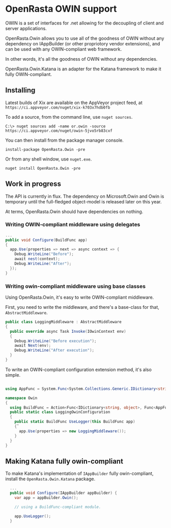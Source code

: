 # OpenRasta OWIN support

OWIN is a set of interfaces for .net allowing for the decoupling of client and
server applications.

OpenRasta.Owin allows you to use all of the goodness of OWIN without any
dependency on IAppBuilder (or other propriotory vendor extensions), and can be
used with any OWIN-compliant web framework.

In other words, it's all the goodness of OWIN without any dependencies.

OpenRasta.Owin.Katana is an adapter for the Katana framework to make it
fully OWIN-compliant.

## Installing

Latest builds of Xix are available on the AppVeyor project feed, at `https://ci.appveyor.com/nuget/xix-k703x7hdb0fb`

To add a source, from the command line, use `nuget sources`.

`C:\> nuget sources add -name or.owin -source https://ci.appveyor.com/nuget/owin-5jvo5rb83cxf`

You can then install from the package manager console.

```
install-package OpenRasta.Owin -pre
```

Or from any shell window, use `nuget.exe`.

```
nuget install OpenRasta.Owin -pre
```

## Work in progress

The API is currently in flux. The dependency on Microsoft.Owin and Owin is
temporary until the full-fledged object-model is released later on this year.

At terms, OpenRasta.Owin should have dependencies on nothing.

### Writing OWIN-compliant middleware using delegates


```csharp
...
public void Configure(BuildFunc app)
{
  app.Use(properties => next => async context => {
    Debug.WriteLine("Before");
    await nest(context);
    Debug.WriteLine("After");
  });
}
```

### Writing owin-compliant middleware using base classes

Using OpenRasta.Owin, it's easy to write OWIN-compliant middleware.

First, you need to write the middleware, and there's a base-class for that,
`AbstractMiddleware`.

```csharp
public class LoggingMiddleware : AbstractMiddleware
{
  public override async Task Invoke(IOwinContext env)
  {
    Debug.WriteLine("Before execution");
    await Next(env);
    Debug.WriteLine("After execution");
  }
}
```

To write an OWIN-compliant configuration extension method, it's also simple.

```csharp

using AppFunc = System.Func<System.Collections.Generic.IDictionary<string, object>, System.Threading.Tasks.Task>;

namespace Owin
{
  using BuildFunc = Action<Func<IDictionary<string, object>, Func<AppFunc,AppFunc>>>;
  public static class LoggingOwinConfiguration
  {
    public static BuildFunc UseLogger(this BuildFunc app)
    {˜
      app.Use(properties => new LoggingMiddleware());
    }
  }
}
```

## Making Katana fully owin-compliant


To make Katana's implementation of `IAppBuilder` fully owin-compliant,
install the `OpenRasta.Owin.Katana` package.

```csharp
  ...
  public void Configure(IAppBuilder appBuilder) {
    var app = appBuilder.Owin();

    // using a BuildFunc-compliant module.

    app.UseLogger();
  }
```
